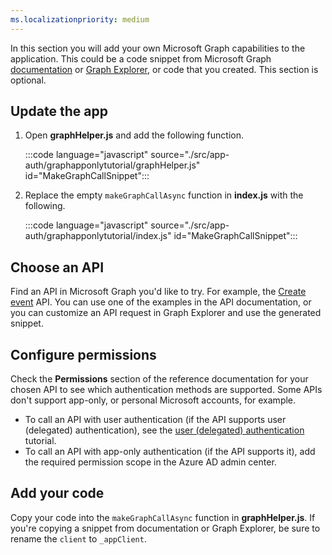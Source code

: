 ```yaml
---
ms.localizationpriority: medium
---
```


<!-- markdownlint-disable MD041 -->

In this section you will add your own Microsoft Graph capabilities to the application. This could be a code snippet from Microsoft Graph [documentation](/graph/api/overview) or [Graph Explorer](https://developer.microsoft.com/graph/graph-explorer), or code that you created. This section is optional.

## Update the app

1. Open **graphHelper.js** and add the following function.

    :::code language="javascript" source="./src/app-auth/graphapponlytutorial/graphHelper.js" id="MakeGraphCallSnippet":::

1. Replace the empty `makeGraphCallAsync` function in **index.js** with the following.

    :::code language="javascript" source="./src/app-auth/graphapponlytutorial/index.js" id="MakeGraphCallSnippet":::

## Choose an API

Find an API in Microsoft Graph you'd like to try. For example, the [Create event](/graph/api/user-post-events) API. You can use one of the examples in the API documentation, or you can customize an API request in Graph Explorer and use the generated snippet.

## Configure permissions

Check the **Permissions** section of the reference documentation for your chosen API to see which authentication methods are supported. Some APIs don't support app-only, or personal Microsoft accounts, for example.

- To call an API with user authentication (if the API supports user (delegated) authentication),  see the [user (delegated) authentication](/graph/tutorials/javascript) tutorial.
- To call an API with app-only authentication (if the API supports it), add the required permission scope in the Azure AD admin center.

## Add your code

Copy your code into the `makeGraphCallAsync` function in **graphHelper.js**. If you're copying a snippet from documentation or Graph Explorer, be sure to rename the `client` to `_appClient`.
